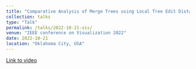 ```yaml
---
title: "Comparative Analysis of Merge Trees using Local Tree Edit Distance"
collection: talks
type: "Talk"
permalink: /talks/2022-10-21-vis/
venue: "IEEE conference on Visualization 2022"
date: 2022-10-21
location: "Oklahoma City, USA"
---
```

[Link to video](https://youtu.be/33OL8GzYMa0?t=1497)
